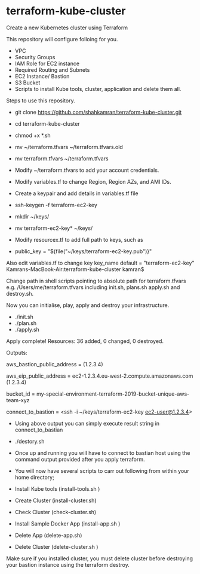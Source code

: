 # terraform-kube-cluster
Create a new Kubernetes cluster using Terraform

This repository will configure folloing for you.
* VPC
* Security Groups
* IAM Role for EC2 instance
* Required Routing and Subnets
* EC2 Instance/ Bastion
* S3 Bucket
* Scripts to install Kube tools, cluster, application and delete them all.

Steps to use this repository.

* git clone https://github.com/shahkamran/terraform-kube-cluster.git
* cd terraform-kube-cluster
* chmod +x *.sh

* mv ~/terraform.tfvars ~/terraform.tfvars.old
* mv terraform.tfvars ~/terraform.tfvars
* Modify ~/terraform.tfvars to add your account credentials.
* Modify variables.tf to change Region, Region AZs, and AMI IDs.

* Create a keypair and add details in variables.tf file
* ssh-keygen -f terraform-ec2-key
* mkdir ~/keys/
* mv terraform-ec2-key* ~/keys/
* Modify resourcex.tf to add full path to keys, such as
- public_key = "${file("~/keys/terraform-ec2-key.pub")}"

Also edit variables.tf to change key key_name
default = "terraform-ec2-key"
Kamrans-MacBook-Air:terraform-kube-cluster kamran$ 


Change path in shell scripts pointing to absolute path for terraform.tfvars e.g. /Users/me/terraform.tfvars including init.sh, plans.sh apply.sh and destroy.sh.

Now you can initialise, play, apply and destroy your infrastructure.
* ./init.sh
* ./plan.sh
* ./apply.sh

Apply complete! Resources: 36 added, 0 changed, 0 destroyed.

Outputs:

aws_bastion_public_address =  (1.2.3.4)

aws_eip_public_address = ec2-1.2.3.4.eu-west-2.compute.amazonaws.com (1.2.3.4)

bucket_id = my-special-environment-terraform-2019-bucket-unique-aws-team-xyz

connect_to_bastion = <ssh -i ~/keys/terraform-ec2-key ec2-user@1.2.3.4>


* Using above output you can simply execute result string in connect_to_bastian
* ./destory.sh


* Once up and running you will have to connect to bastian host using the command output provided after you apply terraform.
* You will now have several scripts to carr out following from within your home directory;
        
* Install Kube tools (install-tools.sh )
* Create Cluster (install-cluster.sh)
* Check Cluster (check-cluster.sh)
* Install Sample Docker App (install-app.sh )
* Delete App (delete-app.sh)
* Delete Cluster (delete-cluster.sh )

Make sure if you installed cluster, you must delete cluster before destroying your bastion instance using the terraform destroy.
